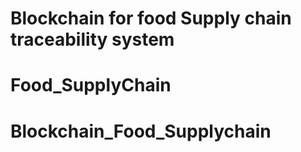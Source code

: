 # Blockchain for food Supply chain traceability system
# Food_SupplyChain
# Blockchain_Food_Supplychain
